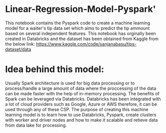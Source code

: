 # Linear-Regression-Model-Pyspark'
This notebook contains the Pyspark code to create a machine learning model for a waiter's tip data set which aims to predict the tip ammount based on several independent features. This notebook has orginally been created in Databricks and the dataset has been obtained from Kaggle from the below link: 
https://www.kaggle.com/code/sanjanabasu/tips-dataset/data

# Idea behind this model:
Usually Spark architecture is used for big data processing or to process/handle a large amount of data where the proccessing of the data can be made faster with the help of in-memory processing. The benefits of Spark can be leveraged via Databricks. Databricks has been integrated with a lot of cloud providers such as Google, Azure or AWS therefore, it can be used through any of these CSP. The purpose of creating this machine learning model is to learn how to use Databricks, Pyspark, create clusters with worker and driver nodes and how to make it scalable and retieve data from data lake for processing.
